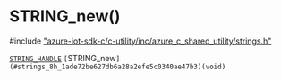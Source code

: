 # STRING_new()

\#include ["azure-iot-sdk-c/c-utility/inc/azure_c_shared_utility/strings.h"](../iot-c-ref-strings-h.md)  

[`STRING_HANDLE`](#strings__types_8h_1a38c89d91aecbdc355555337b6eb88dbf) `[`STRING_new`](#strings_8h_1ade72be627db6a28a2efe5c0340ae47b3)(void)`

